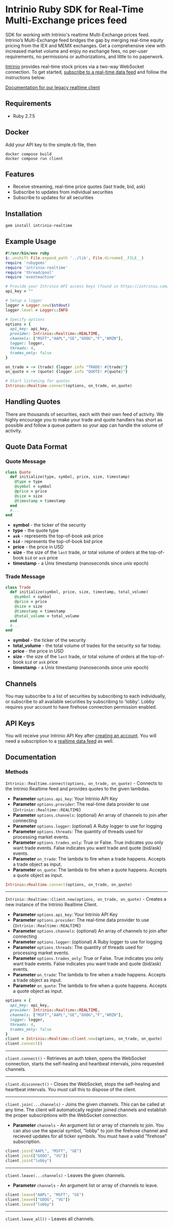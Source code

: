 # Intrinio Ruby SDK for Real-Time Multi-Exchange prices feed

SDK for working with Intrinio's realtime Multi-Exchange prices feed.  Intrinio’s Multi-Exchange feed bridges the gap by merging real-time equity pricing from the IEX and MEMX exchanges. Get a comprehensive view with increased market volume and enjoy no exchange fees, no per-user requirements, no permissions or authorizations, and little to no paperwork.

[Intrinio](https://intrinio.com/) provides real-time stock prices via a two-way WebSocket connection. To get started, [subscribe to a real-time data feed](https://intrinio.com/real-time-multi-exchange) and follow the instructions below.

[Documentation for our legacy realtime client](https://github.com/intrinio/intrinio-realtime-ruby-sdk/tree/2.2.0)

## Requirements

- Ruby 2.7.5

## Docker
Add your API key to the simple.rb file, then
```
docker compose build
docker compose run client
```

## Features

* Receive streaming, real-time price quotes (last trade, bid, ask)
* Subscribe to updates from individual securities
* Subscribe to updates for all securities

## Installation
```
gem install intrinio-realtime
```

## Example Usage
```ruby
#!/usr/bin/env ruby
$:.unshift File.expand_path '../lib', File.dirname(__FILE__)
require 'rubygems'
require 'intrinio-realtime'
require 'thread/pool'
require 'eventmachine'

# Provide your Intrinio API access keys (found in https://intrinio.com/account)
api_key = ""

# Setup a logger
logger = Logger.new($stdout)
logger.level = Logger::INFO

# Specify options
options = {
  api_key: api_key,
  provider: Intrinio::Realtime::REALTIME,
  channels: ["MSFT","AAPL","GE","GOOG","F","AMZN"],
  logger: logger,
  threads: 4,
  trades_only: false
}

on_trade = -> (trade) {logger.info "TRADE! #{trade}"}
on_quote = -> (quote) {logger.info "QUOTE! #{quote}"}

# Start listening for quotes
Intrinio::Realtime.connect(options, on_trade, on_quote)
```

## Handling Quotes

There are thousands of securities, each with their own feed of activity.  We highly encourage you to make your trade and quote handlers has short as possible and follow a queue pattern so your app can handle the volume of activity.

## Quote Data Format

### Quote Message

```ruby
class Quote
  def initialize(type, symbol, price, size, timestamp)
    @type = type
    @symbol = symbol
    @price = price
    @size = size
    @timestamp = timestamp
  end
  #...
end
```

*   **symbol** - the ticker of the security
*   **type** - the quote type
*    **`ask`** - represents the top-of-book ask price
*    **`bid`** - represents the top-of-book bid price
*   **price** - the price in USD
*   **size** - the size of the `last` trade, or total volume of orders at the top-of-book `bid` or `ask` price
*   **timestamp** - a Unix timestamp (nanoseconds since unix epoch)


### Trade Message

```ruby
class Trade
  def initialize(symbol, price, size, timestamp, total_volume)
    @symbol = symbol
    @price = price
    @size = size
    @timestamp = timestamp
    @total_volume = total_volume
  end
  #...
end
```

*   **symbol** - the ticker of the security
*   **total_volume** - the total volume of trades for the security so far today.
*   **price** - the price in USD
*   **size** - the size of the `last` trade, or total volume of orders at the top-of-book `bid` or `ask` price
*   **timestamp** - a Unix timestamp (nanoseconds since unix epoch)
## Channels
You may subscribe to a list of securities by subscribing to each individually, or subscribe to all available securities by subscribing to 'lobby'.  Lobby requires your account to have firehose connection permission enabled.

## API Keys
You will receive your Intrinio API Key after [creating an account](https://intrinio.com/signup). You will need a subscription to a [realtime data feed](https://intrinio.com/real-time-multi-exchange) as well.

## Documentation

### Methods

`Intrinio::Realtime.connect(options, on_trade, on_quote)` - Connects to the Intrinio Realtime feed and provides quotes to the given lambdas.
* **Parameter** `options.api_key`: Your Intrinio API Key
* **Parameter** `options.provider`: The real-time data provider to use (`Intrinio::Realtime::REALTIME`)
* **Parameter** `options.channels`: (optional) An array of channels to join after connecting
* **Parameter** `options.logger`: (optional) A Ruby logger to use for logging
* **Parameter** `options.threads`: The quantity of threads used for processing market events.
* **Parameter** `options.trades_only`: True or False.  True indicates you only want trade events.  False indicates you want trade and quote (bid/ask) events.
* **Parameter** `on_trade`: The lambda to fire when a trade happens.  Accepts a trade object as input.
* **Parameter** `on_quote`: The lambda to fire when a quote happens.  Accepts a quote object as input.
```ruby
Intrinio::Realtime.connect(options, on_trade, on_quote)
```

---------

`Intrinio::Realtime::Client.new(options, on_trade, on_quote)` - Creates a new instance of the Intrinio Realtime Client.
* **Parameter** `options.api_key`: Your Intrinio API Key
* **Parameter** `options.provider`: The real-time data provider to use (`Intrinio::Realtime::REALTIME`)
* **Parameter** `options.channels`: (optional) An array of channels to join after connecting
* **Parameter** `options.logger`: (optional) A Ruby logger to use for logging
* **Parameter** `options.threads`: The quantity of threads used for processing market events.
* **Parameter** `options.trades_only`: True or False.  True indicates you only want trade events.  False indicates you want trade and quote (bid/ask) events.
* **Parameter** `on_trade`: The lambda to fire when a trade happens.  Accepts a trade object as input.
* **Parameter** `on_quote`: The lambda to fire when a quote happens.  Accepts a quote object as input.
```ruby
options = {
  api_key: api_key,
  provider: Intrinio::Realtime::REALTIME,
  channels: ["MSFT","AAPL","GE","GOOG","F","AMZN"],
  logger: logger,
  threads: 4,
  trades_only: false
}
client = Intrinio::Realtime::Client.new(options, on_trade, on_quote)
client.connect()
```

---------

`client.connect()` - Retrieves an auth token, opens the WebSocket connection, starts the self-healing and heartbeat intervals, joins requested channels.

---------

`client.disconnect()` - Closes the WebSocket, stops the self-healing and heartbeat intervals. You _must_ call this to dispose of the client.

---------

`client.join(...channels)` - Joins the given channels. This can be called at any time. The client will automatically register joined channels and establish the proper subscriptions with the WebSocket connection.
* **Parameter** `channels` - An argument list or array of channels to join. You can also use the special symbol, "lobby" to join the firehose channel and recieved updates for all ticker symbols. You must have a valid "firehose" subscription.
```ruby
client.join("AAPL", "MSFT", "GE")
client.join(["GOOG", "VG"])
client.join("lobby")
```

---------

`client.leave(...channels)` - Leaves the given channels.
* **Parameter** `channels` - An argument list or array of channels to leave.
```ruby
client.leave("AAPL", "MSFT", "GE")
client.leave(["GOOG", "VG"])
client.leave("lobby")
```

---------

`client.leave_all()` - Leaves all channels.
